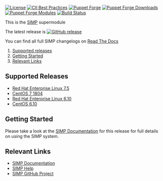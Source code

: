 [![License](https://img.shields.io/:license-apache-blue.svg)](http://www.apache.org/licenses/LICENSE-2.0.html)
[![CII Best Practices](https://bestpractices.coreinfrastructure.org/projects/73/badge)](https://bestpractices.coreinfrastructure.org/projects/73)
[![Puppet Forge](https://img.shields.io/puppetforge/v/simp/simp_core.svg)](https://forge.puppetlabs.com/simp/simp_core)
[![Puppet Forge Downloads](https://img.shields.io/puppetforge/dt/simp/simp_core.svg)](https://forge.puppetlabs.com/simp/simp_core)
[![Puppet Forge Modules](https://img.shields.io/puppetforge/mc/simp.svg)](https://forge.puppetlabs.com/simp)
[![Build Status](https://travis-ci.org/simp/simp-core.svg)](https://travis-ci.org/simp/simp-core)

This is the [SIMP](https://simp-project.com) supermodule

The latest release is [![GitHub release](https://img.shields.io/github/release/simp/simp-core.svg)](https://github.com/simp/simp-core/releases)

You can find all full SIMP changelogs on [Read The Docs](https://simp.readthedocs.io/en/master/changelogs)

1. [Supported releases](#supported-releases)
2. [Getting Started](#getting-started)
3. [Relevant Links](#relevant-links)


## Supported Releases

  * [Red Hat Enterprise Linux 7.5](https://access.redhat.com/documentation/en-US/Red_Hat_Enterprise_Linux/7/html/7.5_Release_Notes/index.html)
  * [CentOS 7 1804](https://wiki.centos.org/Manuals/ReleaseNotes/CentOS7.1804)
  * [Red Hat Enterprise Linux 6.10](https://access.redhat.com/documentation/en-US/Red_Hat_Enterprise_Linux/6/html/6.10_Release_Notes/index.html)
  * [CentOS 6.10](https://wiki.centos.org/Manuals/ReleaseNotes/CentOS6.10)

## Getting Started

Please take a look at the [SIMP Documentation](http://simp.readthedocs.io) for
this release for full details on using the SIMP system.

## Relevant Links

- [SIMP Documentation](http://simp.readthedocs.io)
- [SIMP Help](http://simp.readthedocs.io/en/master/help/index.html)
- [SIMP GitHub Project](https://github.com/simp)
